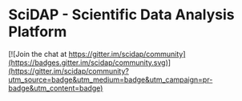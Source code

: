 # SciDAP - Scientific Data Analysis Platform

[![Join the chat at https://gitter.im/scidap/community](https://badges.gitter.im/scidap/community.svg)](https://gitter.im/scidap/community?utm_source=badge&utm_medium=badge&utm_campaign=pr-badge&utm_content=badge)


